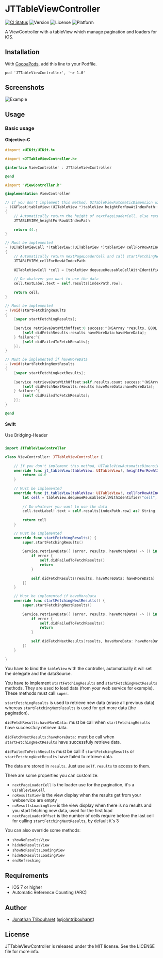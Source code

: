 # JTTableViewController

[![CI Status](http://img.shields.io/travis/jonathantribouharet/JTTableViewController.svg)](https://travis-ci.org/jonathantribouharet/JTTableViewController)
![Version](https://img.shields.io/cocoapods/v/JTTableViewController.svg)
![License](https://img.shields.io/cocoapods/l/JTTableViewController.svg)
![Platform](https://img.shields.io/cocoapods/p/JTTableViewController.svg)

A ViewController with a tableView which manage pagination and loaders for iOS.

## Installation

With [CocoaPods](http://cocoapods.org/), add this line to your Podfile.

    pod 'JTTableViewController', '~> 1.0'

## Screenshots

![Example](./Screens/example.gif "Example View")

## Usage

### Basic usage

#### Objective-C

```objective-c
#import <UIKit/UIKit.h>

#import <JTTableViewController.h>

@interface ViewController : JTTableViewController

@end
```

```objective-c
#import "ViewController.h"

@implementation ViewController

// If you don't implement this method, UITableViewAutomaticDimension will return by default
- (CGFloat)tableView:(UITableView *)tableView heightForRowAtIndexPath:(NSIndexPath *)indexPath
{
    // Automatically return the height of nextPageLoaderCell, else return UITableViewAutomaticDimension
    JTTABLEVIEW_heightForRowAtIndexPath
    
    return 44.;
}

// Must be implemented
- (UITableViewCell *)tableView:(UITableView *)tableView cellForRowAtIndexPath:(NSIndexPath *)indexPath
{
    // Automatically return nextPageLoaderCell and call startFetchingNextResults if needed
    JTTABLEVIEW_cellForRowAtIndexPath
    
    UITableViewCell *cell = [tableView dequeueReusableCellWithIdentifier:@"Cell" forIndexPath:indexPath];
    
    // Do whatever you want to use the data
    cell.textLabel.text = self.results[indexPath.row];
    
    return cell;
}

// Must be implemented
- (void)startFetchingResults
{
    [super startFetchingResults];
    
    [service retrieveDataWithOffset:0 success:^(NSArray *results, BOOL haveMoreData) {
        [self didFetchResults:results haveMoreData:haveMoreData];
    } failure:^{
        [self didFailedToFetchResults];
    }];
}

// Must be implemented if haveMoreData
- (void)startFetchingNextResults
{
    [super startFetchingNextResults];
    
    [service retrieveDataWithOffset:self.results.count success:^(NSArray *results, BOOL haveMoreData) {
        [self didFetchNextResults:results haveMoreData:haveMoreData];
    } failure:^{
        [self didFailedToFetchResults];
    }];
}

@end
```

#### Swift

Use Bridging-Header

```swift

import JTTableViewController

class ViewController: JTTableViewController {
    
    // If you don't implement this method, UITableViewAutomaticDimension will return by default
    override func jt_tableView(tableView: UITableView!, heightForRowAtIndexPath indexPath: NSIndexPath!) -> CGFloat {
        return 44.0
    }
    
    // Must be implemented
    override func jt_tableView(tableView: UITableView!, cellForRowAtIndexPath indexPath: NSIndexPath!) -> UITableViewCell! {
        let cell = tableView.dequeueReusableCellWithIdentifier("cell", forIndexPath: indexPath)
        
        // Do whatever you want to use the data
        cell.textLabel!.text = self.results[indexPath.row] as? String
        
        return cell
    }

    // Must be implemented
    override func startFetchingResults() {
        super.startFetchingResults()
        
        Service.retrieveData({ (error, results, haveMoreData) -> () in
            if error {
                self.didFailedToFetchResults()
                return
            }
            
            self.didFetchResults(results, haveMoreData: haveMoreData)
        })
    }

    // Must be implemented if haveMoreData
    override func startFetchingNextResults() {
        super.startFetchingNextResults()
        
        Service.retrieveData({ (error, results, haveMoreData) -> () in
            if error {
                self.didFailedToFetchResults()
                return
            }
            
            self.didFetchNextResults(results, haveMoreData: haveMoreData)
        })
    }
    
}
```

You have to bind the `tableView` with the controller, automatically it will set the delegate and the dataSource.

You have to implement `startFetchingResults` and `startFetchingNextResults` methods. They are used to load data (from your web service for example). These methods must call `super`.

`startFetchingResults` is used to retrieve new data (erase all previous data) whereas `startFetchingNextResults` is used for get more data (the pagination).

`didFetchResults:haveMoreData:` must be call when `startFetchingResults` have successfuly retrieve data.

`didFetchNextResults:haveMoreData:` must be call when `startFetchingNextResults` have successfuly retrieve data.

`didFailedToFetchResults` must be call if `startFetchingResults` or `startFetchingNextResults` have failed to retrieve data.

The data are stored in `results`. Just use `self.results` to access to them.

There are some properties you can customize:
- `nextPageLoaderCell` is the loader use for the pagination, it's a `UITableViewCell`
- `noResultsView` is the view display when the results get from your webservice are empty
- `noResultsLoadingView` is the view display when there is no results and you start fetching new data, used for the first load
- `nextPageLoaderOffset` is the number of cells require before the last cell for calling `startFetchingNextResults`, by default it's 3

You can also override some methods:
- `showNoResultsView`
- `hideNoResultsView`
- `showNoResultsLoadingView`
- `hideNoResultsLoadingView`
- `endRefreshing`

## Requirements

- iOS 7 or higher
- Automatic Reference Counting (ARC)

## Author

- [Jonathan Tribouharet](https://github.com/jonathantribouharet) ([@johntribouharet](https://twitter.com/johntribouharet))

## License

JTTableViewController is released under the MIT license. See the LICENSE file for more info.
